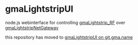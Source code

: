 # gmaLightstripUI
node.js webinterface for controlling [gmaLightstrip_RF](https://git.gma.name/fuse314/gmaLightstrip_RF) over [gmaLightstripNetGateway](https://git.gma.name/fuse314/gmaLightstripNetGateway)

this repository has moved to [gmaLightstripUI on git.gma.name](https://git.gma.name/fuse314/gmaLightstripUI)
